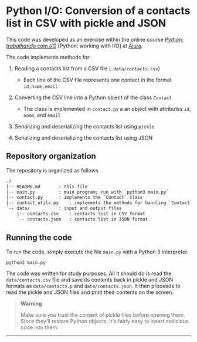 # Python I/O: Conversion of a contacts list in CSV with pickle and JSON

This code was developed as an exercise within the online course
[_Python: trabalhando com I/O_](https://cursos.alura.com.br/course/python-3-trabalhando-com-io)
\[Python: working with I/O\] at [Alura](https://www.alura.com.br/).

The code implements methods for:

1. Reading a contacts list from a CSV file (`.data/contacts.csv`)

    - Each line of the CSV file represents one contact in the format `id,name,email`

2. Converting the CSV line into a Python object of the class `Contact`

    - The class is implemented in `contact.py` a an object with attributes `id`, `name`, and `email`

3. Serializing and deserializing the contacts list using `pickle`

4. Serializing and deserializing the contacts list using JSON

## Repository organization

The repository is organized as follows

```txt
./
|-- README.md       : this file
|-- main.py         : main program; run with `python3 main.py`
|-- contact.py      : implements the `Contact` class
|-- contact_utils.py    : implements the methods for handling `Contact` objects
`-- data/           : input and output files
    |-- contacts.csv    : contacts list in CSV format
    `-- contacts.json   : contacts list in JSON format
```

## Running the code

To run the code, simply execute the file `main.py` with a Python 3 interpreter.

```sh
python3 main.py
```

The code was written for study purposes.
All it should do is read the `data/contacts.csv` file and save its contents back in pickle and JSON formats as `data/contacts.p` and `data/contacts.json`.
It then proceeds to read the pickle and JSON files and print their contents on the screen.

> **Warning**
>
> Make sure you trust the content of pickle files before opening them.
> Since they'll restore Python objects, it's fairly easy to insert malicious code into them.

---
